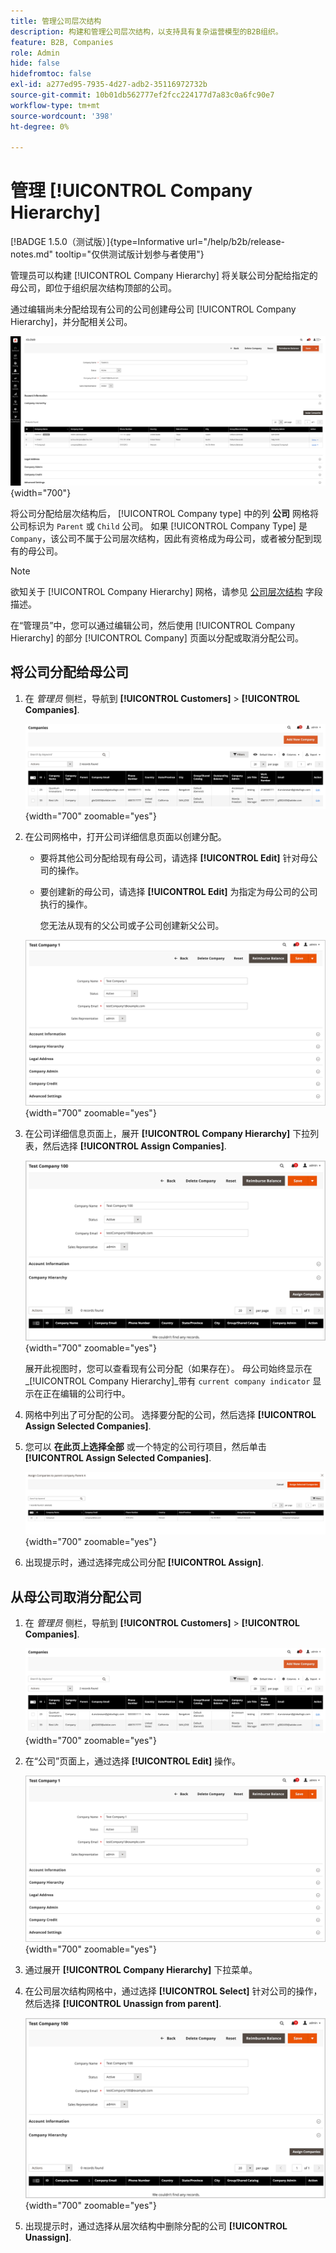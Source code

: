 ```yaml
---
title: 管理公司层次结构
description: 构建和管理公司层次结构，以支持具有复杂运营模型的B2B组织。
feature: B2B, Companies
role: Admin
hide: false
hidefromtoc: false
exl-id: a277ed95-7935-4d27-adb2-35116972732b
source-git-commit: 10b01db562777ef2fcc224177d7a83c0a6fc90e7
workflow-type: tm+mt
source-wordcount: '398'
ht-degree: 0%

---
```


# 管理 [!UICONTROL Company Hierarchy]

[!BADGE 1.5.0（测试版）]{type=Informative url="/help/b2b/release-notes.md" tooltip="仅供测试版计划参与者使用"}

管理员可以构建 [!UICONTROL Company Hierarchy] 将关联公司分配给指定的母公司，即位于组织层次结构顶部的公司。

通过编辑尚未分配给现有公司的公司创建母公司 [!UICONTROL Company Hierarchy]，并分配相关公司。

![公司层次结构网格](./assets/company-detail-view.png){width="700"}

将公司分配给层次结构后， [!UICONTROL Company type] 中的列 **公司** 网格将公司标识为 `Parent` 或  `Child` 公司。  如果 [!UICONTROL Company Type] 是 `Company`，该公司不属于公司层次结构，因此有资格成为母公司，或者被分配到现有的母公司。

>[!NOTE]
>
>欲知关于 [!UICONTROL Company Hierarchy] 网格，请参见 [公司层次结构](account-company-create.md#company-hierarchy) 字段描述。

在“管理员”中，您可以通过编辑公司，然后使用 [!UICONTROL Company Hierarchy] 的部分 [!UICONTROL Company] 页面以分配或取消分配公司。

## 将公司分配给母公司

1. 在 _管理员_ 侧栏，导航到 **[!UICONTROL Customers]** > **[!UICONTROL Companies]**.

   ![公司网格](./assets/companies-grid-view.png){width="700" zoomable="yes"}

1. 在公司网格中，打开公司详细信息页面以创建分配。

   - 要将其他公司分配给现有母公司，请选择 **[!UICONTROL Edit]** 针对母公司的操作。
   - 要创建新的母公司，请选择 **[!UICONTROL Edit]** 为指定为母公司的公司执行的操作。

     您无法从现有的父公司或子公司创建新父公司。

   ![新建公司](./assets/company-update.png){width="700" zoomable="yes"}

1. 在公司详细信息页面上，展开 **[!UICONTROL Company Hierarchy]** 下拉列表，然后选择 **[!UICONTROL Assign Companies]**.

   ![新建公司](./assets/company-hierarchy-grid.png){width="700" zoomable="yes"}

   展开此视图时，您可以查看现有公司分配（如果存在）。 母公司始终显示在 _[!UICONTROL Company Hierarchy]_带有 `current company indicator` 显示在正在编辑的公司行中。

1. 网格中列出了可分配的公司。 选择要分配的公司，然后选择 **[!UICONTROL Assign Selected Companies]**.

1. 您可以 **在此页上选择全部** 或一个特定的公司行项目，然后单击 **[!UICONTROL Assign Selected Companies]**.

   ![新建公司](./assets/assign-selected-companies.png){width="700" zoomable="yes"}

1. 出现提示时，通过选择完成公司分配 **[!UICONTROL Assign]**.

## 从母公司取消分配公司

1. 在 _管理员_ 侧栏，导航到 **[!UICONTROL Customers]** > **[!UICONTROL Companies]**.

   ![公司网格](./assets/companies-grid-view.png){width="700" zoomable="yes"}

1. 在“公司”页面上，通过选择 **[!UICONTROL Edit]** 操作。

   ![新建公司](./assets/company-update.png){width="700" zoomable="yes"}

1. 通过展开 **[!UICONTROL Company Hierarchy]** 下拉菜单。

1. 在公司层次结构网格中，通过选择 **[!UICONTROL Select]** 针对公司的操作，然后选择 **[!UICONTROL Unassign from parent]**.

   ![新建公司](./assets/company-hierarchy-grid.png){width="700" zoomable="yes"}

1. 出现提示时，通过选择从层次结构中删除分配的公司 **[!UICONTROL Unassign]**.
